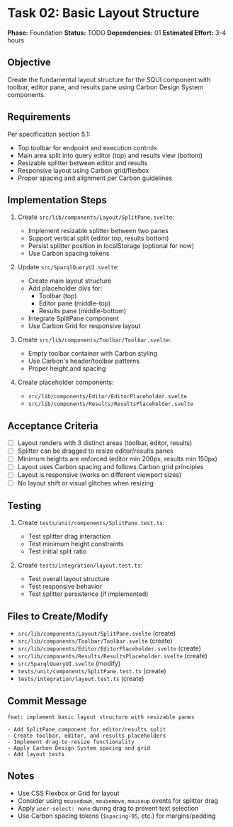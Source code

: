 # Task 02: Basic Layout Structure

**Phase:** Foundation
**Status:** TODO
**Dependencies:** 01
**Estimated Effort:** 3-4 hours

## Objective

Create the fundamental layout structure for the SQUI component with toolbar, editor pane, and results pane using Carbon Design System components.

## Requirements

Per specification section 5.1:
- Top toolbar for endpoint and execution controls
- Main area split into query editor (top) and results view (bottom)
- Resizable splitter between editor and results
- Responsive layout using Carbon grid/flexbox
- Proper spacing and alignment per Carbon guidelines

## Implementation Steps

1. Create `src/lib/components/Layout/SplitPane.svelte`:
   - Implement resizable splitter between two panes
   - Support vertical split (editor top, results bottom)
   - Persist splitter position in localStorage (optional for now)
   - Use Carbon spacing tokens

2. Update `src/SparqlQueryUI.svelte`:
   - Create main layout structure
   - Add placeholder divs for:
     - Toolbar (top)
     - Editor pane (middle-top)
     - Results pane (middle-bottom)
   - Integrate SplitPane component
   - Use Carbon Grid for responsive layout

3. Create `src/lib/components/Toolbar/Toolbar.svelte`:
   - Empty toolbar container with Carbon styling
   - Use Carbon's header/toolbar patterns
   - Proper height and spacing

4. Create placeholder components:
   - `src/lib/components/Editor/EditorPlaceholder.svelte`
   - `src/lib/components/Results/ResultsPlaceholder.svelte`

## Acceptance Criteria

- [ ] Layout renders with 3 distinct areas (toolbar, editor, results)
- [ ] Splitter can be dragged to resize editor/results panes
- [ ] Minimum heights are enforced (editor min 200px, results min 150px)
- [ ] Layout uses Carbon spacing and follows Carbon grid principles
- [ ] Layout is responsive (works on different viewport sizes)
- [ ] No layout shift or visual glitches when resizing

## Testing

1. Create `tests/unit/components/SplitPane.test.ts`:
   - Test splitter drag interaction
   - Test minimum height constraints
   - Test initial split ratio

2. Create `tests/integration/layout.test.ts`:
   - Test overall layout structure
   - Test responsive behavior
   - Test splitter persistence (if implemented)

## Files to Create/Modify

- `src/lib/components/Layout/SplitPane.svelte` (create)
- `src/lib/components/Toolbar/Toolbar.svelte` (create)
- `src/lib/components/Editor/EditorPlaceholder.svelte` (create)
- `src/lib/components/Results/ResultsPlaceholder.svelte` (create)
- `src/SparqlQueryUI.svelte` (modify)
- `tests/unit/components/SplitPane.test.ts` (create)
- `tests/integration/layout.test.ts` (create)

## Commit Message

```
feat: implement basic layout structure with resizable panes

- Add SplitPane component for editor/results split
- Create toolbar, editor, and results placeholders
- Implement drag-to-resize functionality
- Apply Carbon Design System spacing and grid
- Add layout tests
```

## Notes

- Use CSS Flexbox or Grid for layout
- Consider using `mousedown`, `mousemove`, `mouseup` events for splitter drag
- Apply `user-select: none` during drag to prevent text selection
- Use Carbon spacing tokens (`$spacing-05`, etc.) for margins/padding
